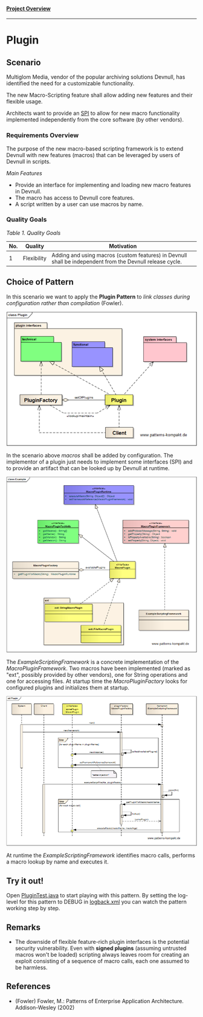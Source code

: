 #### [Project Overview](../../../../../../../README.md)
----

# Plugin

## Scenario

Multiglom Media, vendor of the popular archiving solutions Devnull, has identified the need for a customizable functionality.

The new Macro-Scripting feature shall allow adding new features and their flexible usage.

Architects want to provide an [SPI](https://en.wikipedia.org/wiki/Service_provider_interface) to allow for new macro functionality implemented independently from the core software (by other vendors).

### Requirements Overview

The purpose of the new macro-based scripting framework is to extend Devnull with new features (macros) that can be leveraged by users of Devnull in scripts.

_Main Features_

* Provide an interface for implementing and loading new macro features in Devnull.
* The macro has access to Devnull core features.
* A script written by a user can use macros by name.

### Quality Goals

_Table 1. Quality Goals_

No.|Quality|Motivation
---|-------|----------
1|Flexibility|Adding and using macros (custom features) in Devnull shall be independent from the Devnull release cycle.

## Choice of Pattern
In this scenario we want to apply the **Plugin Pattern** to _link classes during configuration rather than compilation_ (Fowler). 

![Test](../../../../../../../doc/patterns/images/plugin_cn.png)

In the scenario above _macros_ shall be added by configuration. The implementor of a plugin just needs to implement some interfaces (SPI) and to provide an artifact that can be looked up by Devnull at runtime. 

![Test](../../../../../../../doc/patterns/images/plugin_cx.png)

The _ExampleScriptingFramework_ is a concrete implementation of the _MacroPluginFramework_. Two macros have been implemented (marked as "ext", possibly provided by other vendors), one for String operations and one for accessing files. At startup time the _MacroPluginFactory_ looks for configured plugins and initializes them at startup.

![Test](../../../../../../../doc/patterns/images/plugin_dx.png)

At runtime the _ExampleScriptingFramework_ identifies macro calls, performs a macro lookup by name and executes it.

## Try it out!

Open [PluginTest.java](PluginTest.java) to start playing with this pattern. By setting the log-level for this pattern to DEBUG in [logback.xml](../../../../../../../src/main/resources/logback.xml) you can watch the pattern working step by step.

## Remarks
* The downside of flexible feature-rich plugin interfaces is the potential security vulnerability. Even with **signed plugins** (assuming untrusted macros won't be loaded) scripting always leaves room for creating an exploit consisting of a sequence of macro calls, each one assumed to be harmless.

## References

* (Fowler) Fowler, M.: Patterns of Enterprise Application Architecture. Addison-Wesley (2002)
